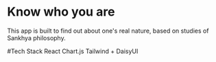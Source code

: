 # Know who you are 

This app is built to find out about one's real nature, based on studies of Sankhya philosophy. 

#Tech Stack 
React 
Chart.js
Tailwind + DaisyUI 
